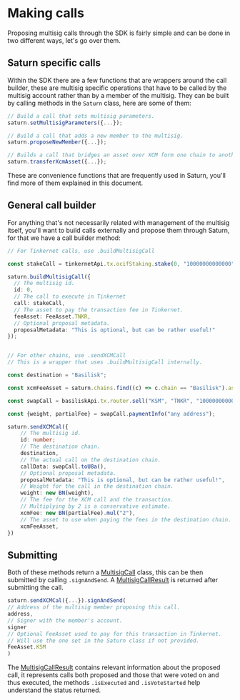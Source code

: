 # Making calls

Proposing multisig calls through the SDK is fairly simple and can be done in two different ways, let's go over them.

## Saturn specific calls

Within the SDK there are a few functions that are wrappers around the call builder, these are multisig specific operations that have to be called by the multisig account rather than by a member of the multisig. They can be built by calling methods in the `Saturn` class, here are some of them:

```typescript
// Build a call that sets multisig parameters.
saturn.setMultisigParameters({...});

// Build a call that adds a new member to the multisig.
saturn.proposeNewMember({...});

// Builds a call that bridges an asset over XCM form one chain to another.
saturn.transferXcmAsset({...});
```

These are convenience functions that are frequently used in Saturn, you'll find more of them explained in this document.

## General call builder

For anything that's not necessarily related with management of the multisig itself, you'll want to build calls externally and propose them through Saturn, for that we have a call builder method:

```typescript
// For Tinkernet calls, use .buildMultisigCall

const stakeCall = tinkernetApi.tx.ocifStaking.stake(0, "10000000000000");

saturn.buildMultisigCall({
  // The multisig id.
  id: 0,
  // The call to execute in Tinkernet
  call: stakeCall,
  // The asset to pay the transaction fee in Tinkernet.
  feeAsset: FeeAsset.TNKR,
  // Optional proposal metadata.
  proposalMetadata: "This is optional, but can be rather useful!"
});


// For other chains, use .sendXCMCall
// This is a wrapper that uses .buildMultisigCall internally.

const destination = "Basilisk";

const xcmFeeAsset = saturn.chains.find((c) => c.chain == "Basilisk").assets.find((asset) => asset.label == "BSX").registerType;

const swapCall = basiliskApi.tx.router.sell("KSM", "TNKR", "10000000000000", 0, [{ pool: "XYK", assetIn: "KSM", assetOut: "TNKR" }]);

const {weight, partialFee} = swapCall.paymentInfo("any address");

saturn.sendXCMCal({
    // The multisig id.
    id: number;
    // The destination chain.
    destination,
    // The actual call on the destination chain.
    callData: swapCall.toU8a(),
    // Optional proposal metadata.
    proposalMetadata: "This is optional, but can be rather useful!",
    // Weight for the call in the destination chain.
    weight: new BN(weight),
    // The fee for the XCM call and the transaction.
    // Multiplying by 2 is a conservative estimate.
    xcmFee: new BN(partialFee).mul("2"),
    // The asset to use when paying the fees in the destination chain.
    xcmFeeAsset,
})
```

## Submitting

Both of these methods return a [MultisigCall](https://saturn-typedocs.invarch.network/classes/MultisigCall.html) class, this can be then submitted by calling `.signAndSend`.
A [MultisigCallResult](https://saturn-typedocs.invarch.network/classes/MultisigCallResult.html) is returned after submitting the call.

```typescript
saturn.sendXCMCal({...}).signAndSend(
// Address of the multisig member proposing this call.
address,
// Signer with the member's account.
signer
// Optional FeeAsset used to pay for this transaction in Tinkernet.
// Will use the one set in the Saturn class if not provided.
FeeAsset.KSM
)
```

The [MultisigCallResult](https://saturn-typedocs.invarch.network/classes/MultisigCallResult.html) contains relevant information about the proposed call, it represents calls both proposed and those that were voted on and thus executed, the methods `.isExecuted` and `.isVoteStarted` help understand the status returned.
